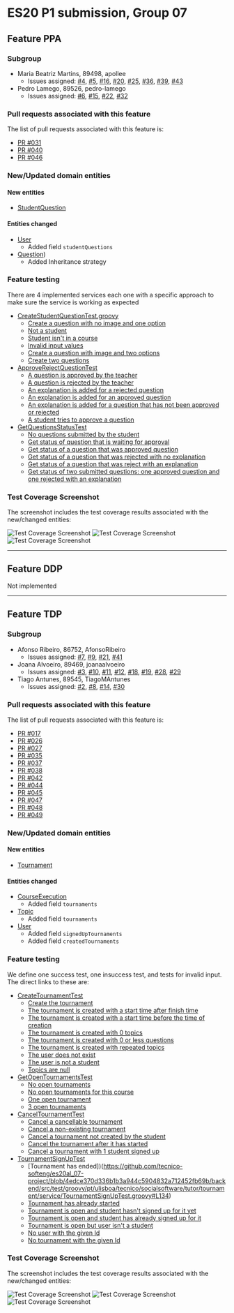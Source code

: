 ﻿
# ES20 P1 submission, Group 07

## Feature PPA

### Subgroup
 - Maria Beatriz Martins, 89498, apollee
   + Issues assigned: [#4](https://github.com/tecnico-softeng/es20al_07-project/issues/4), [#5](https://github.com/tecnico-softeng/es20al_07-project/issues/5), [#16](https://github.com/tecnico-softeng/es20al_07-project/issues/16), [#20](https://github.com/tecnico-softeng/es20al_07-project/issues/20), [#25](https://github.com/tecnico-softeng/es20al_07-project/issues/25), [#36](https://github.com/tecnico-softeng/es20al_07-project/issues/36), [#39](https://github.com/tecnico-softeng/es20al_07-project/issues/39), [#43](https://github.com/tecnico-softeng/es20al_07-project/issues/43)
 - Pedro Lamego, 89526, pedro-lamego
   + Issues assigned: [#6](https://github.com/tecnico-softeng/es20al_07-project/issues/6), [#15](https://github.com/tecnico-softeng/es20al_07-project/issues/15), [#22](https://github.com/tecnico-softeng/es20al_07-project/issues/22), [#32](https://github.com/tecnico-softeng/es20al_07-project/issues/32)
 
### Pull requests associated with this feature

The list of pull requests associated with this feature is:

 - [PR #031](https://github.com/tecnico-softeng/es20al_07-project/pull/31)
 - [PR #040](https://github.com/tecnico-softeng/es20al_07-project/pull/40)
 - [PR #046](https://github.com/tecnico-softeng/es20al_07-project/pull/46)


### New/Updated domain entities

#### New entities
 - [StudentQuestion](https://github.com/tecnico-softeng/es20al_07-project/blob/develop/backend/src/main/java/pt/ulisboa/tecnico/socialsoftware/tutor/course/CourseExecution.java1)
#### Entities changed
 - [User](https://github.com/tecnico-softeng/es20al_07-project/blob/develop/backend/src/main/java/pt/ulisboa/tecnico/socialsoftware/tutor/user/User.java)
   + Added field `studentQuestions`
 - [Question](https://github.com/tecnico-softeng/es20al_07-project/blob/b3d8c4555c3e3500399b61b170957874530fac32/backend/src/main/java/pt/ulisboa/tecnico/socialsoftware/tutor/question/domain/Question.java))
   + Added Inheritance strategy
 
### Feature testing

There are 4 implemented services each one with a specific approach to make sure the service is working as expected

 - [CreateStudentQuestionTest.groovy](https://github.com/tecnico-softeng/es20al_07-project/blob/b3d8c4555c3e3500399b61b170957874530fac32/backend/src/test/groovy/pt/ulisboa/tecnico/socialsoftware/tutor/question/service/CreateStudentQuestionTest.groovy)
    + [Create a question with no image and one option](https://github.com/tecnico-softeng/es20al_07-project/blob/b3d8c4555c3e3500399b61b170957874530fac32/backend/src/test/groovy/pt/ulisboa/tecnico/socialsoftware/tutor/question/service/CreateStudentQuestionTest.groovy#L93)
    + [Not a student](https://github.com/tecnico-softeng/es20al_07-project/blob/b3d8c4555c3e3500399b61b170957874530fac32/backend/src/test/groovy/pt/ulisboa/tecnico/socialsoftware/tutor/question/service/CreateStudentQuestionTest.groovy#L130)
    + [Student isn't in a course](https://github.com/tecnico-softeng/es20al_07-project/blob/b3d8c4555c3e3500399b61b170957874530fac32/backend/src/test/groovy/pt/ulisboa/tecnico/socialsoftware/tutor/question/service/CreateStudentQuestionTest.groovy#L157)
    + [Invalid input values](https://github.com/tecnico-softeng/es20al_07-project/blob/b3d8c4555c3e3500399b61b170957874530fac32/backend/src/test/groovy/pt/ulisboa/tecnico/socialsoftware/tutor/question/service/CreateStudentQuestionTest.groovy#L184)
    + [Create a question with image and two options](https://github.com/tecnico-softeng/es20al_07-project/blob/b3d8c4555c3e3500399b61b170957874530fac32/backend/src/test/groovy/pt/ulisboa/tecnico/socialsoftware/tutor/question/service/CreateStudentQuestionTest.groovy#L221)
    + [Create two questions](https://github.com/tecnico-softeng/es20al_07-project/blob/b3d8c4555c3e3500399b61b170957874530fac32/backend/src/test/groovy/pt/ulisboa/tecnico/socialsoftware/tutor/question/service/CreateStudentQuestionTest.groovy#L265)
  - [ApproveRejectQuestionTest](https://github.com/tecnico-softeng/es20al_07-project/blob/b3d8c4555c3e3500399b61b170957874530fac32/backend/src/test/groovy/pt/ulisboa/tecnico/socialsoftware/tutor/question/service/ApproveRejectQuestionTest.groovy)
	  + [A question is approved by the teacher](https://github.com/tecnico-softeng/es20al_07-project/blob/b3d8c4555c3e3500399b61b170957874530fac32/backend/src/test/groovy/pt/ulisboa/tecnico/socialsoftware/tutor/question/service/ApproveRejectQuestionTest.groovy#L98)
	  + [A question is rejected by the teacher](https://github.com/tecnico-softeng/es20al_07-project/blob/b3d8c4555c3e3500399b61b170957874530fac32/backend/src/test/groovy/pt/ulisboa/tecnico/socialsoftware/tutor/question/service/ApproveRejectQuestionTest.groovy#L98)
	  + [An explanation is added for a rejected question](https://github.com/tecnico-softeng/es20al_07-project/blob/b3d8c4555c3e3500399b61b170957874530fac32/backend/src/test/groovy/pt/ulisboa/tecnico/socialsoftware/tutor/question/service/ApproveRejectQuestionTest.groovy#L112)
	  + [An explanation is added for an approved question](https://github.com/tecnico-softeng/es20al_07-project/blob/b3d8c4555c3e3500399b61b170957874530fac32/backend/src/test/groovy/pt/ulisboa/tecnico/socialsoftware/tutor/question/service/ApproveRejectQuestionTest.groovy#L127)
	  + [An explanation is added for a question that has not been approved or rejected](https://github.com/tecnico-softeng/es20al_07-project/blob/b3d8c4555c3e3500399b61b170957874530fac32/backend/src/test/groovy/pt/ulisboa/tecnico/socialsoftware/tutor/question/service/ApproveRejectQuestionTest.groovy#L141)
	  + [A student tries to approve a question](https://github.com/tecnico-softeng/es20al_07-project/blob/b3d8c4555c3e3500399b61b170957874530fac32/backend/src/test/groovy/pt/ulisboa/tecnico/socialsoftware/tutor/question/service/ApproveRejectQuestionTest.groovy#L154)
 - [GetQuestionsStatusTest]()
	 + [No questions submitted by the student](https://github.com/tecnico-softeng/es20al_07-project/blob/b3d8c4555c3e3500399b61b170957874530fac32/backend/src/test/groovy/pt/ulisboa/tecnico/socialsoftware/tutor/question/service/getQuestionsStatusTest.groovy#L83)
	 + [Get status of question that is waiting for approval](https://github.com/tecnico-softeng/es20al_07-project/blob/b3d8c4555c3e3500399b61b170957874530fac32/backend/src/test/groovy/pt/ulisboa/tecnico/socialsoftware/tutor/question/service/getQuestionsStatusTest.groovy#L93)
	 + [Get status of a question that was approved question](https://github.com/tecnico-softeng/es20al_07-project/blob/b3d8c4555c3e3500399b61b170957874530fac32/backend/src/test/groovy/pt/ulisboa/tecnico/socialsoftware/tutor/question/service/getQuestionsStatusTest.groovy#L107)
	 + [Get status of a question that was rejected with no explanation](https://github.com/tecnico-softeng/es20al_07-project/blob/b3d8c4555c3e3500399b61b170957874530fac32/backend/src/test/groovy/pt/ulisboa/tecnico/socialsoftware/tutor/question/service/getQuestionsStatusTest.groovy#L123)
	 + [Get status of a question that was reject with an explanation](https://github.com/tecnico-softeng/es20al_07-project/blob/b3d8c4555c3e3500399b61b170957874530fac32/backend/src/test/groovy/pt/ulisboa/tecnico/socialsoftware/tutor/question/service/getQuestionsStatusTest.groovy#L140)
	 + [Get status of two submitted questions: one approved question and one rejected with an explanation](https://github.com/tecnico-softeng/es20al_07-project/blob/b3d8c4555c3e3500399b61b170957874530fac32/backend/src/test/groovy/pt/ulisboa/tecnico/socialsoftware/tutor/question/service/getQuestionsStatusTest.groovy#L157)

### Test Coverage Screenshot

The screenshot includes the test coverage results associated with the new/changed entities:

![Test Coverage Screenshot](http://web.ist.utl.pt/ist189545/ES/coverage_ppa_1.png)
![Test Coverage Screenshot](http://web.ist.utl.pt/ist189545/ES/coverage_ppa_2.png)
![Test Coverage Screenshot](http://web.ist.utl.pt/ist189545/ES/coverage_ppa_3.png)

---

## Feature DDP
Not implemented

---


## Feature TDP

### Subgroup
 - Afonso Ribeiro, 86752, AfonsoRibeiro
   + Issues assigned: [#7](https://github.com/tecnico-softeng/es20al_07-project/issues/7), [#9](https://github.com/tecnico-softeng/es20al_07-project/issues/9), [#21](https://github.com/tecnico-softeng/es20al_07-project/issues/21), [#41](https://github.com/tecnico-softeng/es20al_07-project/issues/41)
 - Joana Alvoeiro, 89469, joanaalvoeiro
   + Issues assigned: [#3](https://github.comhttps://github.com/tecnico-softeng/es20al_07-project/issues/3), [#10](https://github.com/tecnico-softeng/es20al_07-project/issues/10), [#11](https://github.com/tecnico-softeng/es20al_07-project/issues/11), [#12](https://github.com/tecnico-softeng/es20al_07-project/issues/12), [#18](https://github.com/tecnico-softeng/es20al_07-project/issues/18), [#19](https://github.com/tecnico-softeng/es20al_07-project/issues/19), [#28](https://github.com/tecnico-softeng/es20al_07-project/issues/28), [#29](https://github.com/tecnico-softeng/es20al_07-project/issues/29)
 - Tiago Antunes, 89545, TiagoMAntunes
   + Issues assigned: [#2](https://github.com/tecnico-softeng/es20al_07-project/issues/2), [#8](https://github.com/tecnico-softeng/es20al_07-project/issues/8), [#14](https://github.com/tecnico-softeng/es20al_07-project/issues/14), [#30](https://github.com/tecnico-softeng/es20al_07-project/issues/30)
 
### Pull requests associated with this feature

The list of pull requests associated with this feature is:

 - [PR #017](https://github.com/tecnico-softeng/es20al_07-project/pull/17)
 - [PR #026](https://github.com/tecnico-softeng/es20al_07-project/pull/26)
 - [PR #027](https://github.com/tecnico-softeng/es20al_07-project/pull/27)
 - [PR #035](https://github.com/tecnico-softeng/es20al_07-project/pull/35)
 - [PR #037](https://github.com/tecnico-softeng/es20al_07-project/pull/37)
 - [PR #038](https://github.com/tecnico-softeng/es20al_07-project/pull/38)
 - [PR #042](https://github.com/tecnico-softeng/es20al_07-project/pull/42)
 - [PR #044](https://github.com/tecnico-softeng/es20al_07-project/pull/44)
 - [PR #045](https://github.com/tecnico-softeng/es20al_07-project/pull/45)
 - [PR #047](https://github.com/tecnico-softeng/es20al_07-project/pull/47)
 - [PR #048](https://github.com/tecnico-softeng/es20al_07-project/pull/48)
 - [PR #049](https://github.com/tecnico-softeng/es20al_07-project/pull/49)
 


### New/Updated domain entities

#### New entities
 - [Tournament](https://github.com)

#### Entities changed
 - [CourseExecution](https://github.com/tecnico-softeng/es20al_07-project/blob/4edce370d336b1b3a944c5904832a712452fb69b/backend/src/main/java/pt/ulisboa/tecnico/socialsoftware/tutor/course/CourseExecution.java)
   + Added field `tournaments`
 - [Topic](https://github.com/tecnico-softeng/es20al_07-project/blob/4edce370d336b1b3a944c5904832a712452fb69b/backend/src/main/java/pt/ulisboa/tecnico/socialsoftware/tutor/question/domain/Topic.java)
	+ Added field `tournaments`
 - [User](https://github.com/tecnico-softeng/es20al_07-project/blob/4edce370d336b1b3a944c5904832a712452fb69b/backend/src/main/java/pt/ulisboa/tecnico/socialsoftware/tutor/user/User.java)
	+ Added field `signedUpTournaments`
	+ Added field `createdTournaments`
 
### Feature testing

We define one success test, one insuccess test, and tests for invalid input. The direct links to these are:

- [CreateTournamentTest](https://github.com/tecnico-softeng/es20al_07-project/blob/4edce370d336b1b3a944c5904832a712452fb69b/backend/src/test/groovy/pt/ulisboa/tecnico/socialsoftware/tutor/tournament/service/CreateTournamentTest.groovy)
	+ [Create the tournament](https://github.com/tecnico-softeng/es20al_07-project/blob/4edce370d336b1b3a944c5904832a712452fb69b/backend/src/test/groovy/pt/ulisboa/tecnico/socialsoftware/tutor/tournament/service/CreateTournamentTest.groovy#L95)
	+ [The tournament is created with a start time after finish time](https://github.com/tecnico-softeng/es20al_07-project/blob/4edce370d336b1b3a944c5904832a712452fb69b/backend/src/test/groovy/pt/ulisboa/tecnico/socialsoftware/tutor/tournament/service/CreateTournamentTest.groovy#L129)
	+ [The tournament is created with a start time before the time of creation](https://github.com/tecnico-softeng/es20al_07-project/blob/4edce370d336b1b3a944c5904832a712452fb69b/backend/src/test/groovy/pt/ulisboa/tecnico/socialsoftware/tutor/tournament/service/CreateTournamentTest.groovy#L149)
	+ [The tournament is created with 0 topics](https://github.com/tecnico-softeng/es20al_07-project/blob/4edce370d336b1b3a944c5904832a712452fb69b/backend/src/test/groovy/pt/ulisboa/tecnico/socialsoftware/tutor/tournament/service/CreateTournamentTest.groovy#L169)
	+ [The tournament is created with 0 or less questions](https://github.com/tecnico-softeng/es20al_07-project/blob/4edce370d336b1b3a944c5904832a712452fb69b/backend/src/test/groovy/pt/ulisboa/tecnico/socialsoftware/tutor/tournament/service/CreateTournamentTest.groovy#L191)
	+ [The tournament is created with repeated topics](https://github.com/tecnico-softeng/es20al_07-project/blob/4edce370d336b1b3a944c5904832a712452fb69b/backend/src/test/groovy/pt/ulisboa/tecnico/socialsoftware/tutor/tournament/service/CreateTournamentTest.groovy#L211)
	+ [The user does not exist](https://github.com/tecnico-softeng/es20al_07-project/blob/4edce370d336b1b3a944c5904832a712452fb69b/backend/src/test/groovy/pt/ulisboa/tecnico/socialsoftware/tutor/tournament/service/CreateTournamentTest.groovy#L245)
	+ [The user is not a student](https://github.com/tecnico-softeng/es20al_07-project/blob/4edce370d336b1b3a944c5904832a712452fb69b/backend/src/test/groovy/pt/ulisboa/tecnico/socialsoftware/tutor/tournament/service/CreateTournamentTest.groovy#L264)
	+ [Topics are null](https://github.com/tecnico-softeng/es20al_07-project/blob/4edce370d336b1b3a944c5904832a712452fb69b/backend/src/test/groovy/pt/ulisboa/tecnico/socialsoftware/tutor/tournament/service/CreateTournamentTest.groovy#L287)
- [GetOpenTournamentsTest](https://github.com/tecnico-softeng/es20al_07-project/blob/4edce370d336b1b3a944c5904832a712452fb69b/backend/src/test/groovy/pt/ulisboa/tecnico/socialsoftware/tutor/tournament/service/GetOpenTournamentsTest.groovy)
	+ [No open tournaments](https://github.com/tecnico-softeng/es20al_07-project/blob/4edce370d336b1b3a944c5904832a712452fb69b/backend/src/test/groovy/pt/ulisboa/tecnico/socialsoftware/tutor/tournament/service/GetOpenTournamentsTest.groovy#L158)
	+ [No open tournaments for this course](https://github.com/tecnico-softeng/es20al_07-project/blob/4edce370d336b1b3a944c5904832a712452fb69b/backend/src/test/groovy/pt/ulisboa/tecnico/socialsoftware/tutor/tournament/service/GetOpenTournamentsTest.groovy#L171)
	+ [One open tournament](https://github.com/tecnico-softeng/es20al_07-project/blob/4edce370d336b1b3a944c5904832a712452fb69b/backend/src/test/groovy/pt/ulisboa/tecnico/socialsoftware/tutor/tournament/service/GetOpenTournamentsTest.groovy#L182)
	+ [3 open tournaments](https://github.com/tecnico-softeng/es20al_07-project/blob/4edce370d336b1b3a944c5904832a712452fb69b/backend/src/test/groovy/pt/ulisboa/tecnico/socialsoftware/tutor/tournament/service/GetOpenTournamentsTest.groovy#L193)
- [CancelTournamentTest](https://github.com/tecnico-softeng/es20al_07-project/blob/4edce370d336b1b3a944c5904832a712452fb69b/backend/src/test/groovy/pt/ulisboa/tecnico/socialsoftware/tutor/tournament/service/CancelTournamentTest.groovy)
	+ [Cancel a cancellable tournament](https://github.com/tecnico-softeng/es20al_07-project/blob/4edce370d336b1b3a944c5904832a712452fb69b/backend/src/test/groovy/pt/ulisboa/tecnico/socialsoftware/tutor/tournament/service/CancelTournamentTest.groovy#L107)
	+ [Cancel a non-existing tournament](https://github.com/tecnico-softeng/es20al_07-project/blob/4edce370d336b1b3a944c5904832a712452fb69b/backend/src/test/groovy/pt/ulisboa/tecnico/socialsoftware/tutor/tournament/service/CancelTournamentTest.groovy#L119)
	+ [Cancel a tournament not created by the student](https://github.com/tecnico-softeng/es20al_07-project/blob/4edce370d336b1b3a944c5904832a712452fb69b/backend/src/test/groovy/pt/ulisboa/tecnico/socialsoftware/tutor/tournament/service/CancelTournamentTest.groovy#L131)
	+ [Cancel the tournament after it has started](https://github.com/tecnico-softeng/es20al_07-project/blob/4edce370d336b1b3a944c5904832a712452fb69b/backend/src/test/groovy/pt/ulisboa/tecnico/socialsoftware/tutor/tournament/service/CancelTournamentTest.groovy#L147)
	+ [Cancel a tournament with 1 student signed up](https://github.com/tecnico-softeng/es20al_07-project/blob/4edce370d336b1b3a944c5904832a712452fb69b/backend/src/test/groovy/pt/ulisboa/tecnico/socialsoftware/tutor/tournament/service/CancelTournamentTest.groovy#L164)
- [TournamentSignUpTest](https://github.com/tecnico-softeng/es20al_07-project/blob/4edce370d336b1b3a944c5904832a712452fb69b/backend/src/test/groovy/pt/ulisboa/tecnico/socialsoftware/tutor/tournament/service/TournamentSignUpTest.groovy)
	+ [Tournament has ended])(https://github.com/tecnico-softeng/es20al_07-project/blob/4edce370d336b1b3a944c5904832a712452fb69b/backend/src/test/groovy/pt/ulisboa/tecnico/socialsoftware/tutor/tournament/service/TournamentSignUpTest.groovy#L134)
	+ [Tournament has already started](https://github.com/tecnico-softeng/es20al_07-project/blob/4edce370d336b1b3a944c5904832a712452fb69b/backend/src/test/groovy/pt/ulisboa/tecnico/socialsoftware/tutor/tournament/service/TournamentSignUpTest.groovy#L151)
	+ [Tournament is open and student hasn't signed up for it yet](https://github.com/tecnico-softeng/es20al_07-project/blob/4edce370d336b1b3a944c5904832a712452fb69b/backend/src/test/groovy/pt/ulisboa/tecnico/socialsoftware/tutor/tournament/service/TournamentSignUpTest.groovy#L168)
	+ [Tournament is open and student has already signed up for it](https://github.com/tecnico-softeng/es20al_07-project/blob/4edce370d336b1b3a944c5904832a712452fb69b/backend/src/test/groovy/pt/ulisboa/tecnico/socialsoftware/tutor/tournament/service/TournamentSignUpTest.groovy#L179)
	+ [Tournament is open but user isn't a student](https://github.com/tecnico-softeng/es20al_07-project/blob/4edce370d336b1b3a944c5904832a712452fb69b/backend/src/test/groovy/pt/ulisboa/tecnico/socialsoftware/tutor/tournament/service/TournamentSignUpTest.groovy#L191)
	+ [No user with the given Id](https://github.com/tecnico-softeng/es20al_07-project/blob/4edce370d336b1b3a944c5904832a712452fb69b/backend/src/test/groovy/pt/ulisboa/tecnico/socialsoftware/tutor/tournament/service/TournamentSignUpTest.groovy#L205)
	+ [No tournament with the given Id](https://github.com/tecnico-softeng/es20al_07-project/blob/4edce370d336b1b3a944c5904832a712452fb69b/backend/src/test/groovy/pt/ulisboa/tecnico/socialsoftware/tutor/tournament/service/TournamentSignUpTest.groovy#L222)


### Test Coverage Screenshot

The screenshot includes the test coverage results associated with the new/changed entities:

![Test Coverage Screenshot](http://web.ist.utl.pt/ist189545/ES/coverage_tdp_1.png)
![Test Coverage Screenshot](http://web.ist.utl.pt/ist189545/ES/coverage_tdp_2.png)
![Test Coverage Screenshot](http://web.ist.utl.pt/ist189545/ES/coverage_tdp_3.png)
